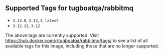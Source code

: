 ## Supported Tags for tugboatqa/rabbitmq

* `3.13.0`, `3.13`, `3`, `latest`
* `3.12.13`, `3.12`

The above tags are currently supported. Visit https://hub.docker.com/r/tugboatqa/rabbitmq/tags/ to see a list of all available tags for this image, including those that are no longer supported.
